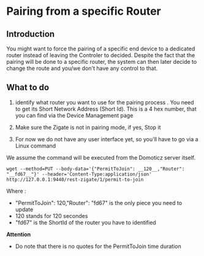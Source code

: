 # Pairing from a specific Router

## Introduction

You might want to force the pairing of a specific end device to a dedicated router instead of leaving the Controler to decided.
Despite the fact that the pairing will be done to a specific router, the system can then later decide to change the route and
you/we don't have any control to that.


## What to do

1. identify what router you want to use for the pairing process . You need to get its Short Network Address (Short Id). 
This is a 4 hex number, that you can find via the Device Management page


1. Make sure the Zigate is not in pairing mode, if yes, Stop it

1. For now we do not have any user interface yet, so you'll have to go via a Linux command

  We assume the command will be executed from the Domoticz server itself.
  
  ```
  wget --method=PUT --body-data='{"PermitToJoin": __120__,"Router": "__fd67__"}' --header='Content-Type:application/json' http://127.0.0.1:9440/rest-zigate/1/permit-to-join

  ```
  
  Where :
  * "PermitToJoin": 120,"Router": "fd67" is the only piece you need to update
  * 120 stands for 120 secondes
  * "fd67" is the ShortId of the router you have to identified
  
  __Attention__
  * Do note that there is no quotes for the PermitToJoin time duration
  
